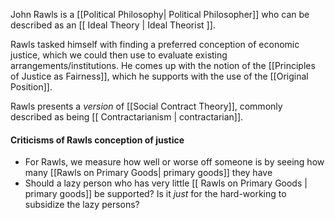 John Rawls is a [[Political Philosophy| Political Philosopher]] who can be described as an [[ Ideal Theory | Ideal Theorist ]]. 

Rawls tasked himself with finding a preferred conception of economic justice, which we could then use to evaluate existing arrangements/institutions. He comes up with the notion of the [[Principles of Justice as Fairness]], which he supports with the use of the [[Original Position]].

Rawls presents a *version* of [[Social Contract Theory]], commonly described as being [[ Contractarianism | contractarian]]. 


#### Criticisms of Rawls conception of justice
- For Rawls, we measure how well or worse off someone is by seeing how many [[Rawls on Primary Goods| primary goods]] they have
- Should a lazy person who has very little [[ Rawls on Primary Goods | primary goods]] be supported? Is it *just* for the hard-working to subsidize the lazy persons?